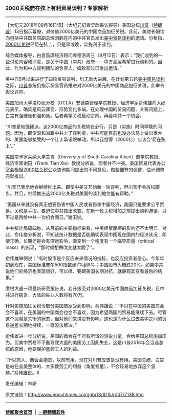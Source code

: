 ### 2000关税箭在弦上有利贸易谈判？专家解析
------------------------

<p>【大纪元2018年09月16日讯】（大纪元记者梁欣采访报导）美国总统<a href="http://www.epochtimes.com/gb/tag/%E5%B7%9D%E6%99%AE.html">川普</a>（<a href="http://www.epochtimes.com/gb/tag/%E7%89%B9%E6%9C%97%E6%99%AE.html">特朗普</a>）13日指示幕僚，对价值2000亿美元的中国商品加征关税。此前，美财长姆钦向包括中共国务院副总理刘鹤在内的中共官员发出<a href="http://www.epochtimes.com/gb/tag/%E7%BE%8E%E4%B8%AD%E8%B4%B8%E6%98%93%E8%B0%88%E5%88%A4.html">美中贸易谈判</a>的邀请。分析指，<a href="http://www.epochtimes.com/gb/tag/2000%E4%BA%BF%E5%85%B3%E7%A8%8E.html">2000亿关税</a>已箭在弦上，只是早或晚，实施利于谈判。</p>
<p>综合媒体报导，白宫首席经济顾问库德洛周三（9月12日）表示：“我们收到的一些讨论内容和消息，是关于中国（中共）政府——中方高层希望进行谈判的。因此，作为和中方谈判团队的负责人，姆钦部长已发出邀请。”</p>
<p>美中自5月以来进行了四轮贸易谈判，均无重大进展。在计划第五轮<a href="http://www.epochtimes.com/gb/tag/%E7%BE%8E%E4%B8%AD%E8%B4%B8%E6%98%93%E8%B0%88%E5%88%A4.html">美中贸易谈判</a>之际，<a href="http://www.epochtimes.com/gb/tag/%E5%B7%9D%E6%99%AE.html">川普</a>总统仍指示贸易官员推进对2000亿美元的中国商品加征关税，此举令舆论诧异。</p>
<p>美国加州大学洛杉矶分校（UCLA）安德森管理学院教授、经济学家俞伟雄向大纪元表示，确实是风云骤变、形势变化多端。在处理中国的贸易问题、关税问题上，白宫有强硬派和温和派。后者希望关税启动之前，再给中共一个机会。</p>
<p>“川普是较强硬派，这2000亿商品的关税势在必行，只是（实施）时间早晚的问题。因为，即使温和派跟中共上了谈判桌，中共可能目前也没办法马上做出很大的、美国能够接受的一个让步承诺跟举动。所以我觉得（2000亿）应该会‘箭在弦上’。”</p>
<p>美国南卡罗莱纳大学艾肯（University of South Carolina Aiken）商学院教授、经济专家谢田（Frank Tian Xie）教授分析说，两者并不冲突。美国贸易代表办公室会根据<a href="http://www.epochtimes.com/gb/tag/2000%E4%BA%BF%E5%85%B3%E7%A8%8E.html">2000亿关税</a>公众咨询期间提出的不同意见，做些细节的调整，估计调整完就推出。</p>
<p>“川普已表示他会继续推出来。即使中美又开始新一轮谈判，但川普不会放松脚步。并且，继续推出这2000亿关税对美国的谈判地位能有帮助。”</p>
<p>“美国从来就没有真正想要伤害中国人民或者伤害中国经济，美国只是要求公平贸易。关税是手段，要迫使中共做出改变。在新一轮关税增加之前提出谈判邀请，只不过是再给中共一次机会而已。”谢田说。</p>
<p>中共统计局周四称，从目前的主要指标来看，中美经贸摩擦的影响还不太明显。对此，俞伟雄分析说，不知该统计数据是否能确切表现中国现在国内的经济状况；即使正确，长期还是会有深远影响，渐变到一个程度有一个临界质量（critical mass）的出现，“那时候想做改变就太晚了”。</p>
<p>俞伟雄举例说：“有时股市是个反应未来情况的指标，也反应投资者信心。今年年初到现在，美国标准普尔500指数涨7%到8%；中国股市大概跌20%。如果中共说他们的经济也表现很好，可以撑、要跟美国长期对抗，就静观其变看最后的结果。”</p>
<p>摩根大通一项最新研究报告说，若升级至对2000亿美元中国商品加征关税，且中共进行报复，大陆的失业人数将有70万。</p>
<p>针对实施加征关税令部分美国商家受到影响，俞伟雄说：“不只在中国的美国商会会不喜欢，在美国的中国商会也会不喜欢，因为希望两国的贸易能继续下去。尽管这个贸易是失衡的状态，但对他们来讲没有影响。这也是为什么过去美中之间的贸易逆差长期地持续，一直没法解决。”</p>
<p>俞伟雄进一步分析说，美国的商会在华府有所谓的游说力量，会给美国总统施加压力。但美中贸易不平衡导致大量的美国劳工因此失业，这是川普2016年会当选总统的原因，他要保护蓝领工人的利益。</p>
<p>“所以商人、商会会抱怨，以前有用，现在对川普应该是没有用。美国总统、白宫是站在全美整体的、大多数劳工的利益（角度考量），不会轻易地放弃这个坚持。”俞伟雄说。#</p>
<p>责任编辑：林妍</p>

原文链接：http://www.epochtimes.com/gb/18/9/15/n10717138.htm


------------------------
#### [禁闻聚合首页](https://github.com/gfw-breaker/banned-news/blob/master/README.md) &nbsp;|&nbsp;  [一键翻墙软件](https://github.com/gfw-breaker/nogfw/blob/master/README.md)